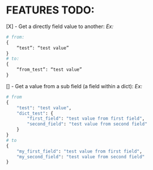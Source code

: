 # FEATURES TODO:

[X] - Get a directly field value to another:
*Ex:*
```python
# from:
{
    “test”: “test value”
}
# to:
{
    “from_test”: “test value”
}
```

[] - Get a value from a sub field (a field within a dict):
*Ex:*
```python
# from
{
    "test": "test value",
    "dict_test": {
        "first_field": "test value from first field",
        "second_field": "test value from second field"
    }
}
# to
{
    "my_first_field": "test value from first field",
    "my_second_field": "test value from second field"
}
```
